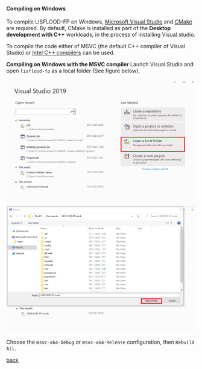 #### Compiling on Windows

To compile LISFLOOD-FP on Windows, [Microsoft Visual Studio](https://visualstudio.microsoft.com/) and [CMake](https://cmake.org/) are required. By default, CMake is installed as part of the **Desktop development with C++** workloads, in the process of installing Visual studio. 

To compile the code either of MSVC (the default C++ compiler of Visual Studio) or [Intel C++ compilers](https://software.intel.com/content/www/us/en/develop/tools/oneapi/components/dpc-compiler.html) can be used.

**Compiling on Windows with the MSVC compiler**
Launch Visual Studio and open `lisflood-fp` as a local folder (See figure below).

![image](/Figures/comp_win_1.png)
![image](/Figures/comp_win_2.png)



Choose the `msvc-x64-Debug` or `msvc-x64-Release` configuration, then `Rebuild All`.


[back](/LISFLOOD8.0.md)
